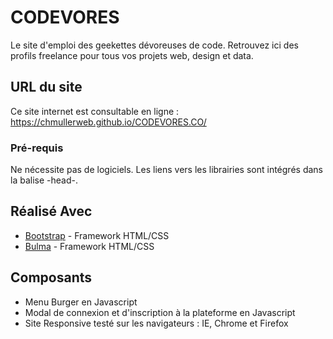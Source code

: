 # CODEVORES

Le site d'emploi des geekettes dévoreuses de code. Retrouvez ici des profils freelance pour tous vos projets web, design et data.

## URL du site

Ce site internet est consultable en ligne : https://chmullerweb.github.io/CODEVORES.CO/

### Pré-requis

Ne nécessite pas de logiciels. Les liens vers les librairies sont intégrés dans la balise -head-.

<!------------ BOOTSRAP ----------------------->
  <link rel="stylesheet" href="assets/css/bootstrap.min.css">


## Réalisé Avec 

* [Bootstrap](https://getbootstrap.com/) - Framework HTML/CSS
* [Bulma](https://bulma.io/) - Framework HTML/CSS


## Composants 

* Menu Burger en Javascript
* Modal de connexion et d'inscription à la plateforme en Javascript
* Site Responsive testé sur les navigateurs : IE, Chrome et Firefox

